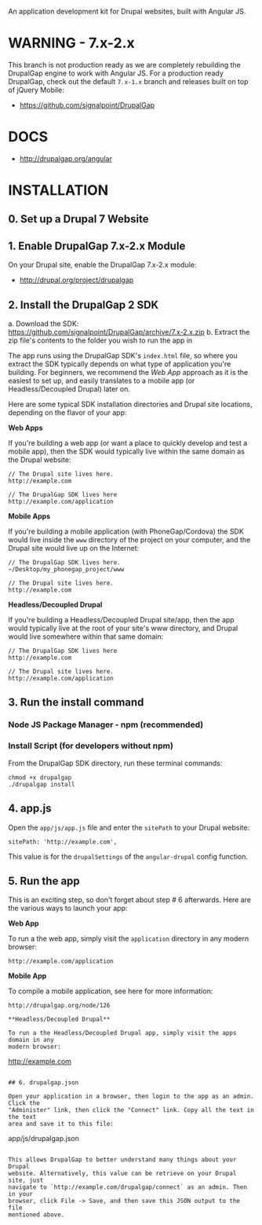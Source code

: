 An application development kit for Drupal websites, built with Angular JS.

# WARNING - 7.x-2.x

This branch is not production ready as we are completely rebuilding the
DrupalGap engine to work with Angular JS. For a production ready DrupalGap,
check out the default `7.x-1.x` branch and releases built on top of jQuery
Mobile:

 - https://github.com/signalpoint/DrupalGap

# DOCS

 - http://drupalgap.org/angular

# INSTALLATION

## 0. Set up a Drupal 7 Website

## 1. Enable DrupalGap 7.x-2.x Module

On your Drupal site, enable the DrupalGap 7.x-2.x module:

 - http://drupal.org/project/drupalgap

## 2. Install the DrupalGap 2 SDK

 a. Download the SDK: https://github.com/signalpoint/DrupalGap/archive/7.x-2.x.zip
 b. Extract the zip file's contents to the folder you wish to run the app in

The app runs using the DrupalGap SDK's `index.html` file, so where you extract
the SDK typically depends on what type of application you're building. For
beginners, we recommend the *Web App* approach as it is the easiest to set up,
and easily translates to a mobile app (or Headless/Decoupled Drupal) later on.

Here are some typical SDK installation directories and Drupal site locations,
depending on the flavor of your app:

**Web Apps**

If you're building a web app (or want a place to quickly develop and test a
mobile app), then the SDK would typically live within the same domain as the
Drupal website:

```
// The Drupal site lives here.
http://example.com

// The DrupalGap SDK lives here
http://example.com/application

```

**Mobile Apps**

If you're building a mobile application (with PhoneGap/Cordova) the SDK would live
inside the `www` directory of the project on your computer, and the Drupal site
would live up on the Internet:

```
// The DrupalGap SDK lives here.
~/Desktop/my_phonegap_project/www

// The Drupal site lives here.
http://example.com
```

**Headless/Decoupled Drupal**

If you're building a Headless/Decoupled Drupal site/app, then the app would
typically live at the root of your site's www directory, and Drupal would live
somewhere within that same domain:

```
// The DrupalGap SDK lives here
http://example.com

// The Drupal site lives here.
http://example.com/application

```

## 3. Run the install command

### Node JS Package Manager - npm (recommended)

### Install Script (for developers without npm)

From the DrupalGap SDK directory, run these terminal commands:
```
chmod +x drupalgap
./drupalgap install
```

## 4. app.js

Open the `app/js/app.js` file and enter the `sitePath` to your Drupal website:

```
sitePath: 'http://example.com',
```

This value is for the `drupalSettings` of the `angular-drupal` config function.

## 5. Run the app

This is an exciting step, so don't forget about step # 6 afterwards. Here are
the various ways to launch your app:

**Web App**

To run a the web app, simply visit the `application` directory in any modern
browser:

```
http://example.com/application
```

**Mobile App**

To compile a mobile application, see here for more information:

```
http://drupalgap.org/node/126

**Headless/Decoupled Drupal**

To run a the Headless/Decoupled Drupal app, simply visit the apps domain in any
modern browser:

```
http://example.com
```

## 6. drupalgap.json

Open your application in a browser, then login to the app as an admin. Click the
"Administer" link, then click the "Connect" link. Copy all the text in the text
area and save it to this file:

```
app/js/drupalgap.json
```

This allows DrupalGap to better understand many things about your Drupal
website. Alternatively, this value can be retrieve on your Drupal site, just
navigate to `http://example.com/drupalgap/connect` as an admin. Then in your
browser, click File -> Save, and then save this JSON output to the file
mentioned above.


